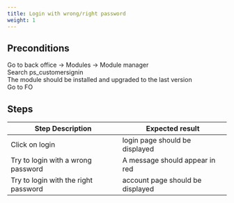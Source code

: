 ```yaml
---
title: Login with wrong/right password
weight: 1
---
```


## Preconditions

Go to back office -> Modules -> Module manager\
Search ps_customersignin\
The module should be installed and upgraded to the last version\
Go to FO
## Steps
| Step Description | Expected result |
| ----- | ----- |
| Click on login | login page should be displayed |
| Try to login with a wrong password | A message should appear in red |
| Try to login with the right password | account page should be displayed |
